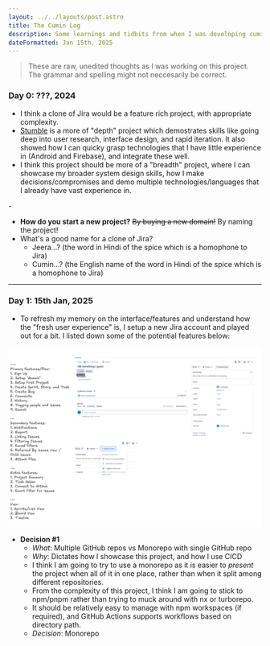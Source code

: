```yaml
---
layout: ../../layouts/post.astro
title: The Cumin Log
description: Some learnings and tidbits from when I was developing cumin from scratch
dateFormatted: Jan 15th, 2025
---
```


> These are raw, unedited thoughts as I was working on this project. The grammar and spelling might not neccesarily be correct.

### Day 0: ???, 2024

- I think a clone of Jira would be a feature rich project, with appropriate complexity.
- [Stumble](https://anikeshk.com/project/stumble/) is a more of "depth" project which demostrates skills like going deep into user research, interface design, and rapid iteration. It also showed how I can quicky grasp technologies that I have little experience in (Android and Firebase), and integrate these well.
- I think this project should be more of a "breadth" project, where I can showcase my broader system design skills, how I make decisions/compromises and demo multiple technologies/languages that I already have vast experience in.

\-

- **How do you start a new project?** ~~By buying a new domain!~~ By naming the project!
- What's a good name for a clone of Jira? 
  - Jeera...? (the word in Hindi of the spice which is a homophone to Jira)
  - Cumin...? (the English name of the word in Hindi of the spice which is a homophone to Jira)

---

### Day 1: 15th Jan, 2025

- To refresh my memory on the interface/features and understand how the "fresh user experience" is, I setup a new Jira account and played out for a bit. I listed down some of the potential features below:

![image.png](../../../public/assets/images/post/cumin-log/design-plan-01.png)

- **Decision #1**
  - *What*: Multiple GitHub repos vs Monorepo with single GitHub repo
  - *Why*: Dictates how I showcase this project, and how I use CICD
  - I think I am going to try to use a monorepo as it is easier to *present* the project when all of it in one place, rather than when it split among different repositories.
  - From the complexity of this project, I think I am going to stick to npm/pnpm rather than trying to muck around with nx or turborepo.
  - It should be relatively easy to manage with npm workspaces (if required), and GitHub Actions supports workflows based on directory path.
  - *Decision*: Monorepo
